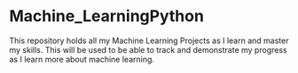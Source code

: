 # Machine_LearningPython
This repository holds all my Machine Learning Projects as I learn and master my skills. This will be used to be able to track and demonstrate my progress as I learn more about machine learning. 
